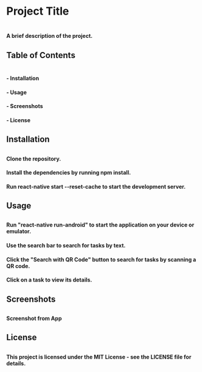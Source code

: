 <h1>Project Title<h1>

<h4>A brief description of the project.<h4>



<h2>Table of Contents<h1>

<h4> - Installation <h4>
<h4> - Usage <h4>
<h4> - Screenshots <h4>
<h4> - License <h4>

<h2>Installation<h2>

<h4> Clone the repository. <h4> 
<h4> Install the dependencies by running npm install.<h4> 
<h4> Run react-native start --reset-cache to start the development server.<h4> 

<h2>Usage<h2>
<h4> Run "react-native run-android" to start the application on your device or emulator.<h4> 
<h4> Use the search bar to search for tasks by text.<h4> 
<h4> Click the "Search with QR Code" button to search for tasks by scanning a QR code.<h4> 
<h4> Click on a task to view its details.<h4> 

<h2>Screenshots<h2>

<h4> Screenshot from App<h4> 



<h2>License<h2>
<h4>This project is licensed under the MIT License - see the LICENSE file for details.<h4>